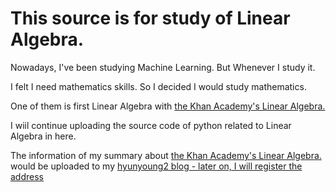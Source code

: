 # This source is for study of Linear Algebra. 

Nowadays, I've been studying Machine Learning. But Whenever I study it. 

I felt I need mathematics skills. So I decided I would study mathematics.

One of them is first Linear Algebra with [the Khan Academy's Linear Algebra.](https://www.khanacademy.org/math/linear-algebra)

I wiil continue uploading the source code of python related to Linear Algebra in here.

The information of my summary about [the Khan Academy's Linear Algebra.](https://www.khanacademy.org/math/linear-algebra) would be uploaded to my [hyunyoung2 blog - later on, I will register the address]()
